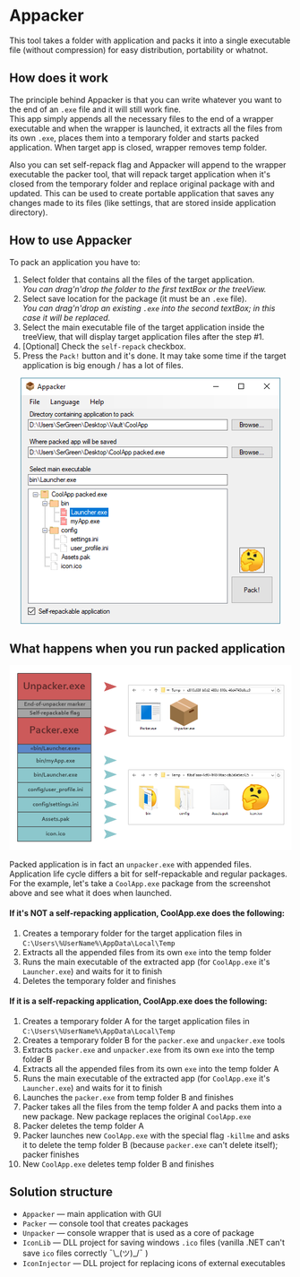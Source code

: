 # Appacker
This tool takes a folder with application and packs it into a single executable file (without compression) for easy distribution, portability or whatnot.

## How does it work
The principle behind Appacker is that you can write whatever you want to the end of an `.exe` file and it will still work fine.  
This app simply appends all the necessary files to the end of a wrapper executable and when the wrapper is launched, it extracts all the files from its own `.exe`, places them into a temporary folder and starts packed application. When target app is closed, wrapper removes temp folder.  
  
Also you can set self-repack flag and Appacker will append to the wrapper executable the packer tool, that will repack target application when it's closed from the temporary folder and replace original package with and updated. This can be used to create portable application that saves any changes made to its files (like settings, that are stored inside application directory).  

## How to use Appacker
To pack an application you have to:  
1. Select folder that contains all the files of the target application.  
_You can drag'n'drop the folder to the first textBox or the treeView._
2. Select save location for the package (it must be an `.exe` file).  
_You can drag'n'drop an existing `.exe` into the second textBox; in this case it will be replaced._
3. Select the main executable file of the target application inside the treeView, that will display target application files after the step #1.
4. [Optional] Check the `self-repack` checkbox.
5. Press the `Pack!` button and it's done. It may take some time if the target application is big enough / has a lot of files.

<p align="center">
  <img src="Screenshots/2018-05-06_222416.png">
</p>

## What happens when you run packed application

<p align="center">
  <img src="Screenshots/appacker_demo.png">
</p>

Packed application is in fact an `unpacker.exe` with appended files. Application life cycle differs a bit for self-repackable and regular packages.  
For the example, let's take a `CoolApp.exe` package from the screenshot above and see what it does when launched.

#### If it's NOT a self-repacking application, CoolApp.exe does the following:
1. Creates a temporary folder for the target application files in `C:\Users\%UserName%\AppData\Local\Temp`
2. Extracts all the appended files from its own `exe` into the temp folder
3. Runs the main executable of the extracted app (for `CoolApp.exe` it's `Launcher.exe`) and waits for it to finish
4. Deletes the temporary folder and finishes

#### If it is a self-repacking application, CoolApp.exe does the following:
1. Creates a temporary folder A for the target application files in `C:\Users\%UserName%\AppData\Local\Temp`
2. Creates a temporary folder B for the `packer.exe` and `unpacker.exe` tools
3. Extracts `packer.exe` and `unpacker.exe` from its own `exe` into the temp folder B
4. Extracts all the appended files from its own `exe` into the temp folder A
5. Runs the main executable of the extracted app (for `CoolApp.exe` it's `Launcher.exe`) and waits for it to finish
6. Launches the `packer.exe` from temp folder B and finishes
7. Packer takes all the files from the temp folder A and packs them into a new package. New package replaces the original `CoolApp.exe`
8. Packer deletes the temp folder A
9. Packer launches new `CoolApp.exe` with the special flag `-killme` and asks it to delete the temp folder B (because `packer.exe` can't delete itself); packer finishes
10. New `CoolApp.exe` deletes temp folder B and finishes

## Solution structure
* `Appacker` &mdash; main application with GUI
* `Packer` &mdash; console tool that creates packages
* `Unpacker` &mdash; console wrapper that is used as a core of package
* `IconLib` &mdash; DLL project for saving windows `.ico` files (vanilla .NET can't save `ico` files correctly ¯\\\_(ツ)\_/¯ )
* `IconInjector` &mdash; DLL project for replacing icons of external executables
